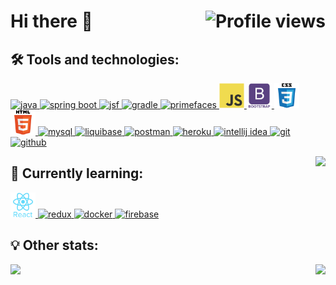 <h1>Hi there 👋 <img align="right" src="https://gpvc.arturio.dev/szukacs" alt="Profile views"></h1> 

<h2 align="left">🛠 Tools and technologies:</h2>

<p align="left">
    <a href="https://www.java.com/en/" target="_blank" title ="Java"> <img
            src="https://brandslogos.com/wp-content/uploads/images/large/java-logo-1.png"
            alt="java" width="40" height="40" /> </a>
    <a href="https://spring.io/" target="_blank" title ="Spring Boot"> <img
            src="https://cdn.freebiesupply.com/logos/large/2x/spring-3-logo-png-transparent.png"
            alt="spring boot" width="40" height="40" /> </a>
    <a href="https://www.oracle.com/java/technologies/javaserverfaces.html" target="_blank" title ="Java Server Faces"> <img
            src="https://4.bp.blogspot.com/-sEaH7Y3Ewcw/V9TkAMxRgdI/AAAAAAAABLE/VcT4iKMwmtwRWu_u3VXHlE8LrHARMopFgCLcB/s350/jsf.png"
            alt="jsf" width="40" height="40" /> </a> 
        <a href="https://gradle.org/" target="_blank" title ="Gradle"> <img
            src="https://repository-images.githubusercontent.com/128813134/dbe0a100-bafb-11e9-98fe-9e120d9de8e7"
            alt="gradle" width="40" height="40" /> </a>
    <a href="https://www.primefaces.org/" target="_blank" title ="PrimeFaces"> <img
            src="https://i0.wp.com/www.primefaces.org/wp-content/uploads/2018/05/primeng-logo.png"
            alt="primefaces" width="40" height="40" /> </a>
    <a href="https://developer.mozilla.org/en-US/docs/Web/JavaScript" target="_blank" title ="JavaScript"> <img
            src="https://raw.githubusercontent.com/devicons/devicon/master/icons/javascript/javascript-original.svg"
            alt="javascript" width="40" height="40" /> </a>
    <a href="https://getbootstrap.com" target="_blank" title ="bootstrap"> <img
            src="https://raw.githubusercontent.com/devicons/devicon/master/icons/bootstrap/bootstrap-plain-wordmark.svg"
            alt="bootstrap" width="40" height="40" /> </a>
    <a href="https://www.w3schools.com/css/" target="_blank" title ="CSS">
        <img src="https://raw.githubusercontent.com/devicons/devicon/master/icons/css3/css3-original-wordmark.svg"
            alt="css3" width="40" height="40" /> </a>
    <a href="https://www.w3.org/html/" target="_blank" title ="html"> <img
            src="https://raw.githubusercontent.com/devicons/devicon/master/icons/html5/html5-original-wordmark.svg"
            alt="html5" width="40" height="40" /> </a>
    <a href="https://www.mysql.com/" target="_blank" title ="MySQL"> <img
            src="https://cdn.freebiesupply.com/logos/thumbs/2x/mysql-5-logo.png"
            alt="mysql" width="40" height="40" /> </a>
    <a href="https://www.liquibase.org" target="_blank" title ="Liquibase"> <img
            src="https://www.liquibase.org/wp-content/themes/liquibase/assets/img/cta-icon.svg"
            alt="liquibase" width="40" height="40" /> </a>
    <a href="https://postman.com" target="_blank" title ="Postman"> <img
            src="https://www.vectorlogo.zone/logos/getpostman/getpostman-icon.svg" alt="postman" width="40"
            height="40" /> </a>
    <a href="https://heroku.com" target="_blank" title ="heroku"> 
        <img src="https://www.vectorlogo.zone/logos/heroku/heroku-icon.svg"
            alt="heroku" width="40" height="40" /> </a>
    <a href="https://www.jetbrains.com/idea/" target="_blank" title ="IntelliJ IDEA"> <img
            src="https://upload.wikimedia.org/wikipedia/commons/thumb/9/9c/IntelliJ_IDEA_Icon.svg/1200px-IntelliJ_IDEA_Icon.svg.png" alt="intellij idea" width="40" height="40" /> </a>
    <a href="https://git-scm.com/" target="_blank" title ="git"> <img
            src="https://www.vectorlogo.zone/logos/git-scm/git-scm-icon.svg" alt="git" width="40" height="40" /> </a>
    <a href="https://github.com" target="_blank" title ="GitHub"> <img
            src="https://logodix.com/logo/64439.png" alt="github" width="40"
            height="40" /> </a>
    <!--robotframework, gitlab, intellij, ect...-->
</p>

<a href="https://github.com/anuraghazra/github-readme-stats">
 <img height="137px" src="https://github-readme-stats.vercel.app/api/top-langs/?username=szukacs&hide_title=true&hide_border=true&layout=compact&langs_count=6&theme=gruvbox" align="right" />
</a>




<h2 align="left">🌱 Currently learning:</h2>
<p align="left">
    <a href="https://reactjs.org/" target="_blank" title ="React.js"> <img
            src="https://raw.githubusercontent.com/devicons/devicon/master/icons/react/react-original-wordmark.svg"
            alt="react" width="40" height="40" /> </a>
    <a href="https://redux.js.org/" target="_blank" title ="Redux"> <img
            src="https://cdn.worldvectorlogo.com/logos/redux.svg"
            alt="redux" width="40" height="40" /> </a>
    <a href="https://www.docker.com/" target="_blank" title ="Docker"> <img
            src="https://brandslogos.com/wp-content/uploads/images/large/docker-logo.png"
            alt="docker" width="40" height="40" /> </a> 
    <a href="https://firebase.google.com/" target="_blank" title ="Firebase"> <img
            src="https://4.bp.blogspot.com/-rtNRVM3aIvI/XJX_U07Z-II/AAAAAAAAJXY/YpdOo490FTgdKOxM4qDG-2-EzcNFAWkKACK4BGAYYCw/s1600/logo%2Bfirebase%2Bicon.png"
            alt="firebase" width="40" height="40" /> </a> 

</p>

<h2 align="left">💡 Other stats:</h2>

<a href="https://github.com/anuraghazra/github-readme-stats">
  <img height="137px" src="https://github-readme-stats.vercel.app/api?username=szukacs&hide_title=true&hide_border=true&show_icons=true&include_all_commits=true&count_private=true&line_height=21&theme=gruvbox" />
</a>
<a href="https://github.com/DenverCoder1/github-readme-streak-stats">
  <img height="137px" src="https://github-readme-streak-stats.herokuapp.com/?user=szukacs&theme=dark&hide_border=true&theme=gruvbox&fire=f82" align="right" />
</a>



<!--
[![Top Langs](https://github-readme-stats.vercel.app/api/top-langs/?username=szukacs&layout=compact)](https://github.com/anuraghazra/github-readme-stats)
**szukacs/szukacs** is a ✨ _special_ ✨ repository because its `README.md` (this file) appears on your GitHub profile.

Here are some ideas to get you started:

- 🔭 I’m currently working on ...
- 🌱 I’m currently learning ...
- 👯 I’m looking to collaborate on ...
- 🤔 I’m looking for help with ...
- 💬 Ask me about ...
- 📫 How to reach me: ...
- 😄 Pronouns: ...
- ⚡ Fun fact: ...
-->
